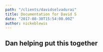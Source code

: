 ```yaml
---
path: "/clients/davidselvadurai"
title: Documentation for David S
date: "2017-08-30T15:54:00.00Z"
author: nickeblewis
---
```


## Dan helping put this together